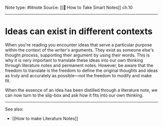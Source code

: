 Note type: #litnote
Source: [[📖 How to Take Smart Notes]] ch.10

---
# Ideas can exist in different contexts
When you're reading you encounter ideas that serve a particular purpose within the context of the writer's arguments. They exist as someone else's thought process, supporting their argument by using their words. This is why it is very important to translate these ideas into our own thinking through literature notes and permanent notes. However, be aware that the freedom to translate is the freedom to define the original thoughts and ideas as truly and accurately as possible—*not* the freedom to modify and make fit.

When the essence of an idea has been distilled through a literature note, we can now turn to the slip-box and ask how it fits into our own thinking.

---
See also:
- [[How to make Literature Notes]]